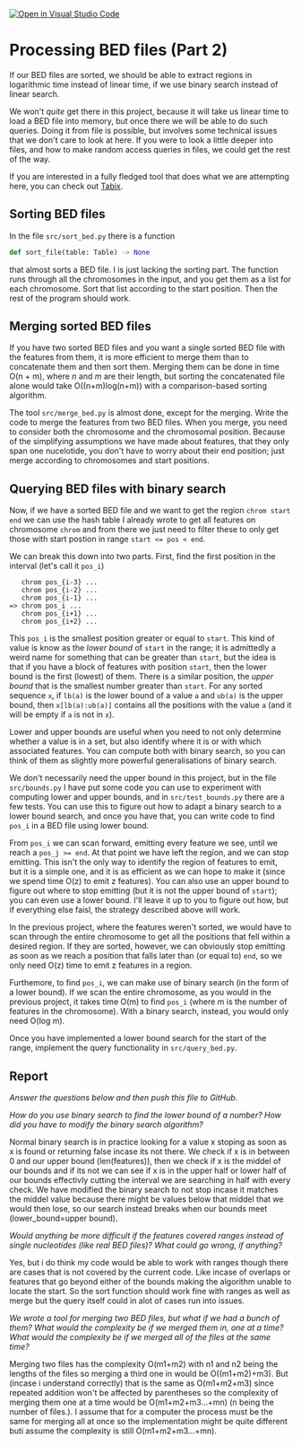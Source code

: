 [![Open in Visual Studio Code](https://classroom.github.com/assets/open-in-vscode-c66648af7eb3fe8bc4f294546bfd86ef473780cde1dea487d3c4ff354943c9ae.svg)](https://classroom.github.com/online_ide?assignment_repo_id=9207911&assignment_repo_type=AssignmentRepo)
# Processing BED files (Part 2)

If our BED files are sorted, we should be able to extract regions in logarithmic time instead of linear time, if we use binary search instead of linear search.

We won't *quite* get there in this project, because it will take us linear time to load a BED file into memory, but once there we will be able to do such queries. Doing it from file is possible, but involves some technical issues that we don't care to look at here. If you were to look a little deeper into files, and how to make random access queries in files, we could get the rest of the way.

If you are interested in a fully fledged tool that does what we are attempting here, you can check out [Tabix](https://www.ncbi.nlm.nih.gov/pmc/articles/PMC3042176/).

## Sorting BED files

In the file `src/sort_bed.py` there is a function

```python
def sort_file(table: Table) -> None
```

that almost sorts a BED file. I is just lacking the sorting part. The function runs through all the chromosomes in the input, and you get them as a list for each chromosome. Sort that list according to the start position. Then the rest of the program should work.

## Merging sorted BED files

If you have two sorted BED files and you want a single sorted BED file with the features from them, it is more efficient to merge them than to concatenate them and then sort them. Merging them can be done in time O(n + m), where *n* and *m* are their length, but sorting the concatenated file alone would take O((n+m)log(n+m)) with a comparison-based sorting algorithm.

The tool `src/merge_bed.py` is almost done, except for the merging. Write the code to merge the features from two BED files. When you merge, you need to consider both the chromosome and the chromosomal position. Because of the simplifying assumptions we have made about features, that they only span one nucelotide, you don't have to worry about their end position; just merge according to chromosomes and start positions.


## Querying BED files with binary search

Now, if we have a sorted BED file and we want to get the region `chrom start end` we can use the hash table I already wrote to get all features on chromosome `chrom` and from there we just need to filter these to only get those with start postion in range `start <= pos < end`.

We can break this down into two parts. First, find the first position in the interval (let's call it `pos_i`)

```
   chrom pos_{i-3} ...
   chrom pos_{i-2} ...
   chrom pos_{i-1} ...
=> chrom pos_i ...
   chrom pos_{i+1} ...
   chrom pos_{i+2} ...
```

This `pos_i` is the smallest position greater or equal to `start`. This kind of value is know as the *lower bound* of `start` in the range; it is admittedly a weird name for something that can be greater than `start`, but the idea is that if you have a block of features with position `start`, then the lower bound is the first (lowest) of them. There is a similar position, the *upper bound* that is the smallest number greater than `start`. For any sorted sequence `x`, if `lb(a)` is the lower bound of a value `a` and `ub(a)` is the upper bound, then `x[lb(a):ub(a)]` contains all the positions with the value `a` (and it will be empty if `a` is not in `x`).

Lower and upper bounds are useful when you need to not only determine whether a value is in a set, but also identify where it is or with which associated features. You can compute both with binary search, so you can think of them as slightly more powerful generalisations of binary search.

We don't necessarily need the upper bound in this project, but in the file `src/bounds.py` I have put some code you can use to experiment with computing lower and upper bounds, and in `src/test_bounds.py` there are a few tests. You can use this to figure out how to adapt a binary search to a lower bound search, and once you have that, you can write code to find `pos_i` in a BED file using lower bound.

From `pos_i` we can scan forward, emitting every feature we see, until we reach a `pos_j >= end`. At that point we have left the region, and we can stop emitting. This isn't the only way to identify the region of features to emit, but it is a simple one, and it is as efficient as we can hope to make it (since we spend time O(z) to emit z features). You can also use an upper bound to figure out where to stop emitting (but it is not the upper bound of `start`); you can even use a lower bound. I'll leave it up to you to figure out how, but if everything else faisl, the strategy described above will work.

In the previous project, where the features weren't sorted, we would have to scan through the entire chromosome to get all the positions that fell within a desired region. If they are sorted, however, we can obviously stop emitting as soon as we reach a position that falls later than (or equal to) `end`, so we only need O(z) time to emit z features in a region.

Furthemore, to find `pos_i`, we can make use of binary search (in the form of a lower bound). If we scan the entire chromosome, as you would in the previous project, it takes time O(m) to find `pos_i` (where m is the number of features in the chromosome). With a binary search, instead, you would only need O(log m).

Once you have implemented a lower bound search for the start of the range, implement the query functionality in `src/query_bed.py`.


## Report

*Answer the questions below and then push this file to GitHub.*

*How do you use binary search to find the lower bound of a number? How did you have to modify the binary search algorithm?*

   Normal binary search is in practice looking for a value x stoping as soon as x is found or returning false incase its not there.
   We check if x is in between 0 and our upper bound (len(features)), then we check if x is the middel of our bounds and if its not we can see if x is in the upper half or lower half of our bounds effectivly cutting the interval we are searching in half with every check. We have modified the binary search to not stop incase it matches the middel value because there might be values
   below that middel that we would then lose, so our search instead breaks when our bounds meet (lower_bound=upper bound).

*Would anything be more difficult if the features covered ranges instead of single nucleotides (like real BED files)? What could go wrong, if anything?*

   Yes, but i do think my code would be able to work with ranges though there are cases that is not covered by the current code.
   Like incase of overlaps or features that go beyond either of the bounds making the algorithm unable to locate the start. 
   So the sort function should work fine with ranges as well as merge but the query itself could in alot of cases run into issues.

*We wrote a tool for merging two BED files, but what if we had a bunch of them? What would the complexity be if we merged them in, one at a time? What would the complexity be if we merged all of the files at the same time?*

   Merging two files has the complexity O(m1+m2) with n1 and n2 being the lengths of the files so merging a third one in would be
   O((m1+m2)+m3). But (incase i understand correctly) that is the same as O(m1+m2+m3) since repeated addition won't be affected by
   parentheses so the complexity of merging them one at a time would be O(m1+m2+m3...+mn) (n being the number of files.).
   I assume that for a computer the process must be the same for merging all at once so the implementation might be quite different
   buti assume the complexity is still O(m1+m2+m3...+mn).